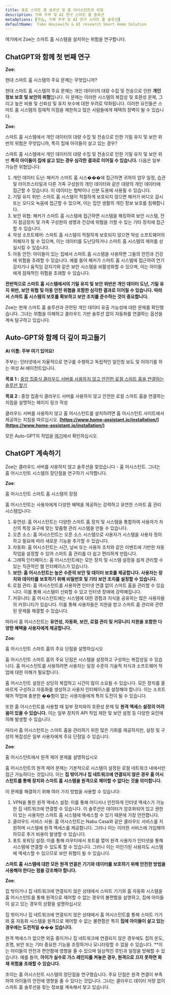 ```yaml
---
title: 표준 스마트 홈 솔루션 및 홈 어시스턴트의 위험
description: 가짜 주부 및 AI 연구 스마트 홈 솔루션
metaOptions: [학습, 가짜 주부 및 AI 연구 스마트 홈 솔루션]
defaultName:  Fake Housewife & AI research Smart Home Solution
---
```


<LessonImages imageClasses="mb"  src='fake-housewife-and-ai-research-smart-home-solution/lesson-3-banner.png' alt="fake housewife ai" />

<RoboAcademyText fWeight="600">
  여기에서 Zoe는 스마트 홈 시스템을 설치하는 위험을 연구합니다.
</RoboAcademyText>


## ChatGPT와 함께 첫 번째 연구

<RoboAcademyDialog>

**Zoe:**

현대 스마트 홈 시스템의 주요 문제는 무엇입니까?
</RoboAcademyDialog>

<RoboAcademyDialog>

<ChatGPT/>

현대 스마트 홈 시스템의 주요 문제는 개인 데이터의 대량 수집 및 전송으로 인한 **개인 정보 보호 및 보안의 위험**입니다. 이 문제는 이러한 시스템의 복잡성 및 호환성 문제, 그리고 높은 비용 및 신뢰성 및 유지 보수에 대한 우려로 악화됩니다. 이러한 요인들은 스마트 홈 시스템의 잠재적 이점을 제한하고 많은 사람들에게 채택의 장벽이 될 수 있습니다.

</RoboAcademyDialog>

<RoboAcademyDialog>

**Zoe:**

스마트 홈 시스템에서 개인 데이터의 대량 수집 및 전송으로 인한 기밀 유지 및 보안 위반의 위험은 무엇입니까, 특히 집에 아이들이 살고 있는 경우?
</RoboAcademyDialog>


<RoboAcademyDialog>

<ChatGPT/>

스마트 홈 시스템에서 개인 데이터의 대량 수집 및 전송으로 인한 기밀 유지 및 보안 위반 **특히 아이들이 집에 살고 있는 경우 심각한 결과로 이어질 수 있습니다.** 다음은 일부 가능한 위협입니다:

1. 개인 데이터 도난: 해커가 스마트 홈 시스���에 접근하면 귀하의 업무 일정, 습관 및 라이프스타일과 다른 가족 구성원의 개인 데이터와 같은 대량의 개인 데이터에 접근할 수 있습니다. 이 데이터는 협박이나 신분 도용에 사용될 수 있습니다.
2. 기밀 유지 위반: 스마트 홈 시스템이 적절하게 보호되지 않으면 해커가 비디오 감시 또는 오디오 녹음에 접근할 수 있으며, 이는 집안 생활의 개인 정보 보호를 침해합니다.
3. 보안 위협: 해커가 스마트 홈 시스템에 접근하면 시스템을 해킹하여 보안 시스템, 전자 잠금장치 및 가족 구성원의 생명과 건강에 위협을 가할 수 있는 기타 장치에 접근할 수 있습니다.
4. 악성 소프트웨어: 스마트 홈 시스템이 적절하게 보호되지 않으면 악성 소프트웨어의 피해자가 될 수 있으며, 이는 데이터를 도난당하거나 스마트 홈 시스템의 제어를 상실시킬 수 있습니다.
5. 아동 안전: 아이들이 있는 집에서 스마트 홈 시스템을 사용하면 그들의 안전과 건강에 위험을 초래할 수 있습니다. 예를 들어 해커가 스마트 홈 시스템에 접근하여 연기 감지기나 움직임 감지기와 같은 보안 시스템을 비활성화할 수 있으며, 이는 아이들에게 잠재적인 위험을 초래할 수 있습니다.

**전반적으로 스마트 홈 시스템에서의 기밀 유지 및 보안 위반은 개인 데이터 도난, 기밀 유지 위반, 보안 위협 및 아동 안전 위협을 포함한 심각한 결과로 이어질 수 있습니다. 따라서 스마트 홈 시스템의 보호를 확보하고 보안 조치를 준수하는 것이 중요합니다.**

</RoboAcademyDialog>

Zoe는 현재 스마트 홈 솔루션과 관련된 개인 데이터 유출 가능성에 대한 문제를 확인했습니다. 그녀는 위험을 이해하고 클라우드 기반 솔루션 없이 자동화를 연결하는 옵션을 계속 탐구하고 있습니다.

## Auto-GPT와 함께 더 깊이 파고들기

<RoboAcademyTerminal title="Auto-GPT">

**AI 이름: 주부 여기 있어요!**

주부는: 인터넷에서 자율적으로 연구를 수행하고 독립적인 일인칭 보도 및 이야기를 하는 여성 AI 에이전트입니다.

**목표 1 :**  <u>중앙 집중식 클라우드 서버를 사용하지 않고 안전한 로컬 스마트 홈을 연결하는 솔루션 찾기</u>

**목표 2 :** 중앙 집중식 클라우드 서버를 사용하지 않고 안전한 로컬 스마트 홈을 연결하는 지침을 설명하는 페이지 링크 작성

</RoboAcademyTerminal>

<RoboAcademyTerminal title="Research result">

클라우드 서버를 사용하지 않고 홈 어시스턴트를 설치하려면 홈 어시스턴트 사이트에서 제공하는 지침을 따르십시오. **[https://www.home-assistant.io/installation/](https://www.home-assistant.io/installation/)** 
</RoboAcademyTerminal>

모든 Auto-GPT의 작업을 [여기](https://www.notion.so/Process-AUTO-GPT-ousewife-9-1-1-a017c63d7707483a92f6872361e0f8fa)에서 확인하십시오.

## ChatGPT 계속하기

Zoe는 클라우드 서버를 사용하지 않고 솔루션을 찾았습니다 - 홈 어시스턴트. 그녀는 홈 어시스턴트 시스템의 장단점을 연구하기 시작합니다.


<RoboAcademyDialog>

**Zoe**:

홈 어시스턴트 스마트 홈 시스템의 장점

</RoboAcademyDialog>

<RoboAcademyDialog>

<ChatGPT/>

홈 어시스턴트는 사용자에게 다양한 혜택을 제공하는 강력하고 유연한 스마트 홈 관리 시스템입니다:

1. 유연성: 홈 어시스턴트는 다양한 스마트 홈 장치 및 시스템을 통합하여 사용자가 자신의 특정 요구에 맞는 맞춤형 관리 시스템을 만들 수 있습니다.
2. 오픈 소스: 홈 어시스턴트는 오픈 소스 시스템으로 사용자가 시스템을 사용자 정의하고 필요에 따라 새로운 기능을 추가할 수 있습니다.
3. 자동화: 홈 어시스턴트는 시간, 날씨 또는 사용자 조치와 같은 이벤트에 기반한 자동 작업을 설정할 수 있어 스마트 홈 관리를 더 쉽고 편리하게 만듭니다.
4. 그래픽 인터페이스: 홈 어시스턴트에는 모든 장치 및 시스템 설정을 쉽게 관리할 수 있는 직관적인 웹 인터페이스가 있습니다.
5. **보안: 홈 어시스턴트는 높은 수준의 보안 및 데이터 보호를 제공합니다. 사용자는 장치와 데이터를 보호하기 위해 비밀번호 및 기타 보안 조치를 설정할 수 있습니다.**
6. 로컬 관리: 홈 어시스턴트를 사용하면 인터넷 연결 없이 스마트 홈을 관리할 수 있습니다. 이를 통해 시스템이 신뢰할 수 있고 인터넷 장애에 강력해집니다.
7. 커뮤니티: 홈 어시스턴트에는 시스템에 대한 경험과 지식을 공유하는 많은 사용자들의 커뮤니티가 있습니다. 이를 통해 사용자들은 지원을 받고 스마트 홈 관리와 관련된 문제를 해결할 수 있습니다.

따라서 홈 어시스턴트는 **유연성, 자동화, 보안, 로컬 관리 및 커뮤니티 지원을 포함한 다양한 혜택을 사용자에게 제공합니다.**

</RoboAcademyDialog>

<RoboAcademyDialog>

**Zoe**:

홈 어시스턴트 스마트 홈의 주요 단점을 설명하십시오

</RoboAcademyDialog>

<RoboAcademyDialog>

<ChatGPT/>

홈 어시스턴트 스마트 홈의 주요 단점은 시스템을 설정하고 구성하는 복잡성일 수 있습니다. 홈 어시스턴트를 사용하려면 사용자는 일정 수준의 기술적 지식과 소프트웨어 작업에 대한 이해가 필요합니다.

홈 어시스턴트 설정은 상당히 복잡하고 시간이 많이 소요될 수 있습니다. 모든 장치를 올바르게 구성하고 자동화를 생성하고 사용자 인터페이스를 설정해야 합니다. 이는 소프트웨어 작업에 충분한 ��험이 없는 사용자들에게 특히 도전이 될 수 있습니다.

또한 홈 어시스턴트를 사용할 때 일부 장치와의 호환성 문제 및 **원격 액세스 설정의 어려움이 있을 수 있습니다.** 이는 일부 장치의 API 작업 제한 및 보안 설정 등 다양한 요인에 의해 발생할 수 있습니다.

따라서 홈 어시스턴트는 스마트 홈을 관리하기 위한 많은 기회를 제공하지만, 설정 및 구성의 복잡성은 일부 사용자에게 주요 단점일 수 있습니다.

</RoboAcademyDialog>

<RoboAcademyDialog>

**Zoe**:

홈 어시스턴트에서 원격 제어 문제를 설명하십시오

</RoboAcademyDialog>

<RoboAcademyDialog>

<ChatGPT/>

홈 어시스턴트의 원격 제어 문제는 기본적으로 시스템이 설정된 로컬 네트워크 내에서만 접근 가능하다는 것입니다. 이는 **집 밖이거나 집 네트워크에 연결되지 않은 경우 홈 어시스턴트를 통해 장치와 스마트 홈 시스템을 원격으로 제어할 수 없다는 것을 의미합니다.**

이 문제를 해결하기 위해 여러 가지 방법을 사용할 수 있습니다:

1. VPN을 통한 원격 액세스 설정: 이를 통해 어디서나 안전하게 인터넷 액세스가 가능한 집 네트워크에 연결할 수 있습니다. 이 솔루션은 데이터가 암호화되어 있고 권한이 있는 사용자만 스마트 홈 시스템에 액세스할 수 있기 때문에 가장 안전합니다.
2. 클라우드 서비스 사용: 홈 어시스턴트는 Nabu Casa와 같은 클라우드 서비스를 지원하며 시스템에 원격 액세스를 제공합니다. 그러나 이는 이러한 서비스에 가입해야 하므로 추가 비용이 발생할 수 있습니다.
3. 포트 포워딩 설정: 이를 통해 라우터에서 포트를 열어 원격 사용자가 인터넷을 통해 시스템에 연결할 수 있도록 할 수 있습니다. 그러나 이는 미인가된 사용자도 시스템에 액세스할 수 있으므로 보안 위협이 될 수 있습니다.

**스마트 홈 시스템에 대한 모든 원격 연결은 기기와 데이터를 보호하기 위해 안전한 방법을 사용해야 한다는 점을 강조해야 합니다.**

</RoboAcademyDialog>

<RoboAcademyDialog>

**Zoe**:

집 밖이거나 집 네트워크에 연결되지 않은 상태에서 스마트 기기와 홈 자동화 시스템을 홈 어시스턴트를 통해 원격으로 제어할 수 없는 경우의 불편함을 설명하고, 집에 아이들이 살고 있는 경우의 상황을 설명하십시오

</RoboAcademyDialog>

<RoboAcademyDialog>

<ChatGPT/>

집 밖이거나 집 네트워크에 연결되지 않은 상태에서 홈 어시스턴트를 통해 스마트 기기와 홈 자동화 시스템을 원격으로 제어할 수 없는 불편함은 특히 **집에 아이들이 살고 있는 경우에는 도전적일 ��� 있습니다.**

원격 액세스가 없으면 외출 중이거나 집 네트워크에 연결되지 않은 경우에도 집의 온도, 조명, 보안 또는 기타 중요한 기능을 조정하거나 모니터링할 수 없을 수 있습니다. **이는 아이들의 안전과 편안함에 영향을 줄 수 있으며 일상적인 루틴과 일정을 방해할 수 있습니다. 예를 들어, **아이가 실수로 가스 레인지를 켜놓은 경우, 원격으로 끄지 못하면 화재 위험을 초래할 수 있습니다.**

</RoboAcademyDialog>


<RoboAcademyText>

조이는 홈 어시스턴트 시스템의 장단점을 연구했습니다. 주요 단점은 원격 연결이 부족하여 아이들의 안전에 영향을 줄 수 있다는 것입니다. 그녀는 클라우드 데이터 저장 없이 스마트 홈 솔루션을 찾는 정보를 계속해서 찾고 있습니다.

</RoboAcademyText >




